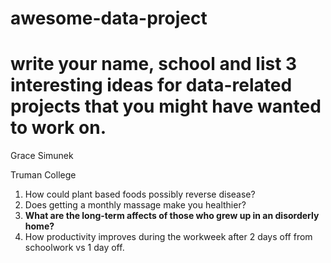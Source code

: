 # awesome-data-project

# write your name, school and list 3 interesting ideas for data-related projects  that you might have wanted to work on.

<p>Grace Simunek</p>

<p>Truman College</p>
    <ol>
        <li>How could plant based foods possibly reverse disease?</li>
        <li>Does getting a monthly massage make you healthier?</li>
        <li><strong>What are the long-term affects of those who grew up in an disorderly home?</strong></li>
        <li>How productivity improves during the workweek after 2 days off from schoolwork vs 1 day off.</li>
    </ol>